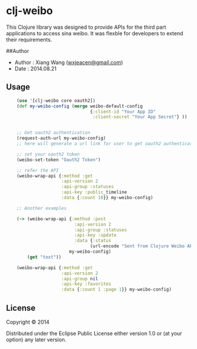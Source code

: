 # clj-weibo

This Clojure library was designed to provide APIs for the third part applications to access sina weibo. It was flexble for developers to extend their requirements.

##Author

* Author : Xiang Wang (wxjeacen@gmail.com)
* Date :  2014.08.21

## Usage

```clojure
    (use '[clj-weibo core oauth2])
    (def my-weibo-config (merge weibo-default-config
                                {:client-id "Your App ID"
                                 :client-secret "Your App Secret"} ))


    ;; Get oauth2 authentication
    (request-auth-url my-weibo-config)
    ;; here will generate a url link for user to get oauth2 authentication.

    ;; set your oauth2 token
    (weibo-set-token "Oauth2 Token")

    ;; refer the API
    (weibo-wrap-api {:method :get
                     :api-version 2
                     :api-group :statuses
                     :api-key :public_timeline
                     :data {:count 10}} my-weibo-config)

    ;; Another examples

    (-> (weibo-wrap-api {:method :post
                          :api-version 2
                          :api-group :statuses
                          :api-key :update
                          :data {:status
                                (url-encode "Sent from Clojure Weibo API from Xiang Wang !") }}
                        my-weibo-config)
        (get "text"))

    (weibo-wrap-api {:method :get
                     :api-version 2
                     :api-group nil
                     :api-key :favorites
                     :data {:count 1 :page 1}} my-weibo-config)


```


## License

Copyright © 2014

Distributed under the Eclipse Public License either version 1.0 or (at
your option) any later version.

